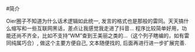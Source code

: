 #简介

Oier圈子不知道为什么话术逻辑如此统一, 发言的格式也是那般的雷同。天天搞什么缩写和一些互联网黑话，差点让我感觉我走进了抖音...
程序比较简单好用，功能还尚不齐全，比如不支持“WM”查到王美丽之类的...（这个列子瞎编的，如有雷同纯属巧合）, 做这个主要方便自己, 文本随便找的, 后面再进行进一步扩展完善.
